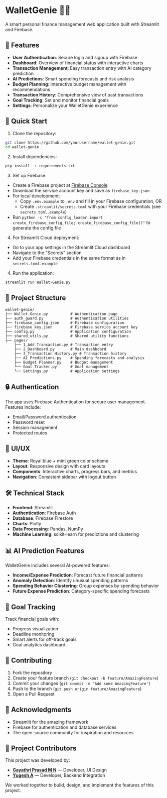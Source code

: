 # WalletGenie 🧞‍♂️

A smart personal finance management web application built with Streamlit and Firebase.

## 🌟 Features

- **User Authentication**: Secure login and signup with Firebase
- **Dashboard**: Overview of financial status with interactive charts
- **Transaction Management**: Easy transaction entry with AI category prediction
- **AI Predictions**: Smart spending forecasts and risk analysis
- **Budget Planning**: Interactive budget management with recommendations
- **Transaction History**: Comprehensive view of past transactions
- **Goal Tracking**: Set and monitor financial goals
- **Settings**: Personalize your WalletGenie experience

## 🚀 Quick Start

1. Clone the repository:
```bash
git clone https://github.com/yourusername/wallet-genie.git
cd wallet-genie
```

2. Install dependencies:
```bash
pip install -r requirements.txt
```

3. Set up Firebase:
- Create a Firebase project at [Firebase Console](https://console.firebase.google.com)
- Download the service account key and save as `firebase_key.json`
- For local development:
  - Copy `.env.example` to `.env` and fill in your Firebase configuration, OR
  - Create `.streamlit/secrets.toml` with your Firebase credentials (see `secrets.toml.example`)
- Run `python -c "from config_loader import create_firebase_config_file; create_firebase_config_file()"` to generate the config file

4. For Streamlit Cloud deployment:
- Go to your app settings in the Streamlit Cloud dashboard
- Navigate to the "Secrets" section
- Add your Firebase credentials in the same format as in `secrets.toml.example`

4. Run the application:
```bash
streamlit run Wallet-Genie.py
```

## 📂 Project Structure

```
wallet-genie/
├── Wallet-Genie.py          # Authentication page
├── auth_guard.py            # Authentication utilities
├── firebase_config.json     # Firebase configuration
├── firebase_key.json        # Firebase service account key
├── config.py                # Application configuration
├── shared_utils.py          # Shared utility functions
├── pages/
    ├── 1_Add Transaction.py # Transaction entry
    ├── 2_Dashboard.py       # Main dashboard
    ├── 3_Transaction History.py # Transaction history
    ├── AI Predictions.py    # Spending forecasts and analysis
    ├── Budget Planner.py    # Budget management
    └── Goal Tracker.py      # Goal management
    └── Settings.py          # Application settings

```

## 🔒 Authentication

The app uses Firebase Authentication for secure user management. Features include:
- Email/Password authentication
- Password reset
- Session management
- Protected routes

## 🎨 UI/UX

- **Theme**: Royal blue + mint green color scheme
- **Layout**: Responsive design with card layouts
- **Components**: Interactive charts, progress bars, and metrics
- **Navigation**: Consistent sidebar with logout button

## 🛠️ Technical Stack

- **Frontend**: Streamlit
- **Authentication**: Firebase Auth
- **Database**: Firebase Firestore
- **Charts**: Plotly
- **Data Processing**: Pandas, NumPy
- **Machine Learning**: scikit-learn for predictions and clustering

## 📊 AI Prediction Features

WalletGenie includes several AI-powered features:
- **Income/Expense Prediction**: Forecast future financial patterns
- **Anomaly Detection**: Identify unusual spending patterns
- **Spending Behavior Clustering**: Group expenses by spending behavior
- **Future Expense Prediction**: Category-specific spending forecasts

## 🎯 Goal Tracking

Track financial goals with:
- Progress visualization
- Deadline monitoring
- Smart alerts for off-track goals
- Goal analytics dashboard

## 🤝 Contributing

1. Fork the repository
2. Create your feature branch (`git checkout -b feature/AmazingFeature`)
3. Commit your changes (`git commit -m 'Add some AmazingFeature'`)
4. Push to the branch (`git push origin feature/AmazingFeature`)
5. Open a Pull Request

## 🙏 Acknowledgments

- Streamlit for the amazing framework
- Firebase for authentication and database services
- The open-source community for inspiration and resources

## 👥 Project Contributors

This project was developed by:


- [**Gayathri Prasad M N**](https://github.com/gayathri2647) — Developer, UI Design  
- [**Yugesh A**](https://github.com/Yugesh-003) — Developer, Backend Integration

We worked together to build, design, and implement the features of this project.
